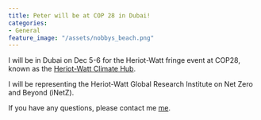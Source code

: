 ```yaml
---
title: Peter will be at COP 28 in Dubai!
categories:
- General
feature_image: "/assets/nobbys_beach.png"
---
```


I will be in Dubai on Dec 5-6 for the Heriot-Watt fringe event at COP28, known as the [Heriot-Watt Climate Hub](https://www.hw.ac.uk/dubai/climatehub/). 

I will be representing the Heriot-Watt Global Research Institute on Net Zero and Beyond (iNetZ). 


If you have any questions, please contact me <a href="mailto:P.Cummings@hw.ac.uk">me</a>.
